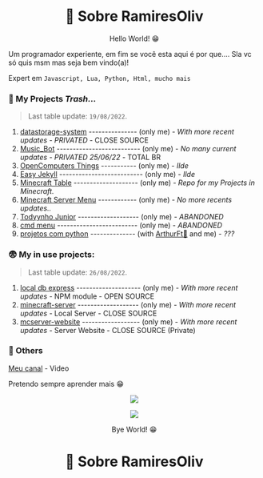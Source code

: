 <link rel="shortcut icon" type="image/x-icon" href="favicon.png">

<h1 align="center"> 📑 Sobre RamiresOliv</h1>
<p align="center"> Hello World! 😁</p>

Um programador experiente, em fim se você esta aqui é por que.... Sla vc só quis msm mas seja bem vindo(a)!

Expert em `Javascript, Lua, Python, Html, mucho mais`

### 💼 My Projects _Trash..._
> Last table update: `19/08/2022`.

1. [datastorage-system](https://github.com/RamiresOliv/datastorage-system) --------------- (only me)   - _With more recent updates_ - _PRIVATED_ - CLOSE SOURCE
1. [Music_Bot](https://github.com/RamiresOliv/Bot_Music) -------------------------- (only me)   - _No many current updates_ - _PRIVATED 25/06/22_  - TOTAL BR
2. [OpenComputers Things](https://github.com/RamiresOliv/OpenComputers) ----------- (only me)   - _Ilde_
3. [Easy Jekyll](https://github.com/RamiresOliv/Easy_Jekyll) -------------------------- (only me)   - _Ilde_
4. [Minecraft Table](https://github.com/RamiresOliv/MinecraftTable) -------------------- (only me)   - _Repo for my Projects in Minecraft._
5. [Minecraft Server Menu](https://github.com/RamiresOliv/MinecraftServerMenu) ------------ (only me)   - _No more recents updates.._
6. [Todyynho Junior](https://github.com/RamiresOliv/Todyynho-Junior) ------------------- (only me)   - _ABANDONED_
7. [cmd menu](https://github.com/RamiresOliv/cmd_menu) ------------------------- (only me)   - _ABANDONED_
8. [projetos com python](https://github.com/RamiresOliv/projetos-com-python) -------------- (with [ArthurFt🥶](https://github.com/ArthurFt) and me) - _???_

### 😨 My in use projects:
> Last table update: `26/08/2022`.

1. [local db express](https://github.com/RamiresOliv/local_db_express) -------------------- (only me)   - _With more recent updates_ - NPM module - OPEN SOURCE 
2. [minecraft-server](https://github.com/RamiresOliv/minecraft-server-uwu) ------------------- (only me)   - _With more recent updates_ - Local Server - CLOSE SOURCE
3. [mcserver-website](https://github.com/RamiresOliv/mcserver-website) ------------------ (only me)   - _With more recent updates_ - Server Website - CLOSE SOURCE (Private)

### 🗿 Others

[Meu canal](https://www.youtube.com/watch?v=o-YBDTqX_ZU) - Video

Pretendo sempre aprender mais 😁

<div id="abouttome_text"></div>
  
<p align="center"><a href="https://github.com/RamiresOliv"><img src="https://github-readme-stats.vercel.app/api/top-langs/?username=RamiresOliv"></a></p>
<p align="center"><a href="https://github.com/RamiresOliv"><img src="https://github-readme-stats.vercel.app/api?username=RamiresOliv"></a></p>
<p align="center"> Bye World! 😁</p>
<h1 align="center"> 📑 Sobre RamiresOliv</h1>
